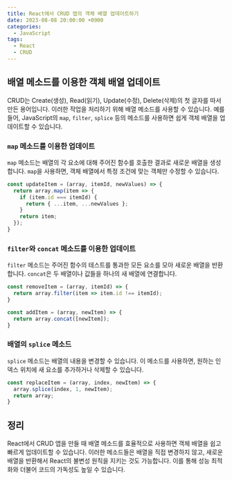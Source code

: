 ```yaml
---
title: React에서 CRUD 앱의 객체 배열 업데이트하기
date: 2023-08-08 20:00:00 +0900
categories:
  - JavaScript
tags:
  - React
  - CRUD
---
```


## 배열 메소드를 이용한 객체 배열 업데이트

CRUD는 Create(생성), Read(읽기), Update(수정), Delete(삭제)의 첫 글자를 따서 만든 용어입니다. 이러한 작업을 처리하기 위해 배열 메소드를 사용할 수 있습니다. 예를 들어, JavaScript의 `map`, `filter`, `splice` 등의 메소드를 사용하면 쉽게 객체 배열을 업데이트할 수 있습니다.

### `map` 메소드를 이용한 업데이트

`map` 메소드는 배열의 각 요소에 대해 주어진 함수를 호출한 결과로 새로운 배열을 생성합니다. `map`을 사용하면, 객체 배열에서 특정 조건에 맞는 객체만 수정할 수 있습니다.

```javascript
const updateItem = (array, itemId, newValues) => {
  return array.map(item => {
    if (item.id === itemId) {
      return { ...item, ...newValues };
    }
    return item;
  });
}
```

### `filter`와 `concat` 메소드를 이용한 업데이트

`filter` 메소드는 주어진 함수의 테스트를 통과한 모든 요소를 모아 새로운 배열을 반환합니다. `concat`은 두 배열이나 값들을 하나의 새 배열에 연결합니다.

```javascript
const removeItem = (array, itemId) => {
  return array.filter(item => item.id !== itemId);
}

const addItem = (array, newItem) => {
  return array.concat([newItem]);
}
```

### 배열의 `splice` 메소드

`splice` 메소드는 배열의 내용을 변경할 수 있습니다. 이 메소드를 사용하면, 원하는 인덱스 위치에 새 요소를 추가하거나 삭제할 수 있습니다.

```javascript
const replaceItem = (array, index, newItem) => {
  array.splice(index, 1, newItem);
  return array;
}
```

## 정리

React에서 CRUD 앱을 만들 때 배열 메소드를 효율적으로 사용하면 객체 배열을 쉽고 빠르게 업데이트할 수 있습니다. 이러한 메소드들은 배열을 직접 변경하지 않고, 새로운 배열을 반환해서 React의 불변성 원칙을 지키는 것도 가능합니다. 이를 통해 성능 최적화와 더불어 코드의 가독성도 높일 수 있습니다.